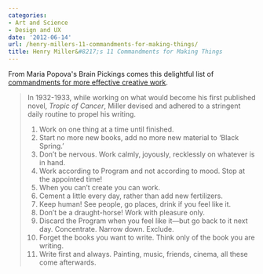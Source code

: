 ```yaml
---
categories:
- Art and Science
- Design and UX
date: '2012-06-14'
url: /henry-millers-11-commandments-for-making-things/
title: Henry Miller&#8217;s 11 Commandments for Making Things
---
```


From Maria Popova's Brain Pickings comes this delightful list of <a href="http://www.brainpickings.org/index.php/2012/02/22/henry-miller-on-writing/">commandments for more effective creative work</a>.

<blockquote>In 1932-1933, while working on what would become his first published novel, <em>Tropic of Cancer</em>, Miller devised and adhered to a stringent daily routine to propel his writing.

<ol>
<li>Work on one thing at a time until finished.</li>
<li>Start no more new books, add no more new material to ‘Black Spring.’</li>
<li>Don’t be nervous. Work calmly, joyously, recklessly on whatever is in hand.</li>
<li>Work according to Program and not according to mood. Stop at the appointed time!</li>
<li>When you can’t create you can work.</li>
<li>Cement a little every day, rather than add new fertilizers.</li>
<li>Keep human! See people, go places, drink if you feel like it.</li>
<li>Don’t be a draught-horse! Work with pleasure only.</li>
<li>Discard the Program when you feel like it—but go back to it next day. Concentrate. Narrow down. Exclude.</li>
<li>Forget the books you want to write. Think only of the book you are writing.</li>
<li>Write first and always. Painting, music, friends, cinema, all these come afterwards.</li>
</ol>
</blockquote>
